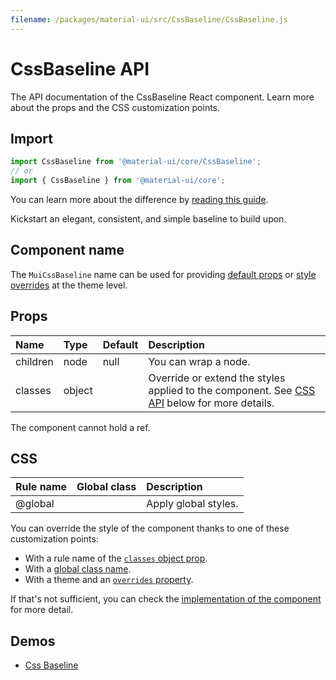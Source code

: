 ```yaml
---
filename: /packages/material-ui/src/CssBaseline/CssBaseline.js
---
```


<!--- This documentation is automatically generated, do not try to edit it. -->

# CssBaseline API

<p class="description">The API documentation of the CssBaseline React component. Learn more about the props and the CSS customization points.</p>

## Import

```js
import CssBaseline from '@material-ui/core/CssBaseline';
// or
import { CssBaseline } from '@material-ui/core';
```

You can learn more about the difference by [reading this guide](/guides/minimizing-bundle-size/).

Kickstart an elegant, consistent, and simple baseline to build upon.

## Component name

The `MuiCssBaseline` name can be used for providing [default props](/customization/globals/#default-props) or [style overrides](/customization/globals/#css) at the theme level.

## Props

| Name | Type | Default | Description |
|:-----|:-----|:--------|:------------|
| <span class="prop-name">children</span> | <span class="prop-type">node</span> | <span class="prop-default">null</span> | You can wrap a node. |
| <span class="prop-name">classes</span> | <span class="prop-type">object</span> |  | Override or extend the styles applied to the component. See [CSS API](#css) below for more details. |

The component cannot hold a ref.


## CSS

| Rule name | Global class | Description |
|:-----|:-------------|:------------|
| <span class="prop-name">@global</span> | | Apply global styles.

You can override the style of the component thanks to one of these customization points:

- With a rule name of the [`classes` object prop](/customization/components/#overriding-styles-with-classes).
- With a [global class name](/customization/components/#overriding-styles-with-global-class-names).
- With a theme and an [`overrides` property](/customization/globals/#css).

If that's not sufficient, you can check the [implementation of the component](https://github.com/mui-org/material-ui/blob/next/packages/material-ui/src/CssBaseline/CssBaseline.js) for more detail.

## Demos

- [Css Baseline](/components/css-baseline/)

